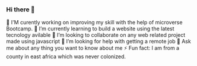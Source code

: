 ### Hi there 👋


 🔭 I'M curently working on improving my skill with the help of microverse Bootcamp.
 🌱 I’m currently learning to build a website using the latest tecnology avilable
 👯 I’m looking to collaborate on any web related project made using javascript
 🤔 I’m looking for help with getting a remote job
 💬 Ask me about any thing you want to know about me
 ⚡ Fun fact: I am from a county in east africa which was never colonized.
